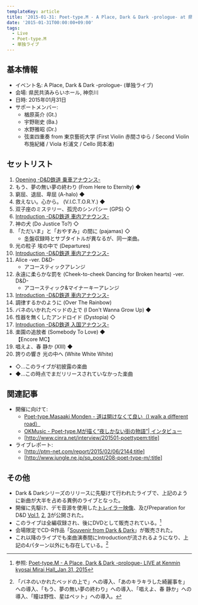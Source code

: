 ```yaml
---
templateKey: article
title: '2015-01-31: Poet-type.M - A Place, Dark & Dark -prologue- at 県民共済みらいホール'
date: '2015-01-31T00:00:00+09:00'
tags:
  - Live
  - Poet-type.M
  - 単独ライブ
---
```

## 基本情報

* イベント名: A Place, Dark & Dark -prologue- (単独ライブ)
* 会場: 県民共済みらいホール, 神奈川
* 日時: 2015年01月31日
* サポートメンバー:
  * 楢原英介 (Gt.)
  * 宇野剛史 (Ba.)
  * 水野雅昭 (Dr.)
  * 弦楽四重奏 from 東京藝術大学 (First Violin 赤間さゆら / Second Violin 布施紀緒 / Viola 杉浦文 / Cello 岡本渚)

## セットリスト

1. [Opening -D&D鉄道 乗車アナウンス-](/articles/2015-01-31-000002)
1. もう、夢の無い夢の終わり (From Here to Eternity) ◆
1. 窮屈、退屈、卑屈 (A-halo) ◆
1. 救えない。心から。 (V.I.C.T.O.R.Y.) ◆
1. 双子座のミステリー、孤児のシンパシー (GPS) ◇
1. [Introduction -D&D鉄道 車内アナウンス-](/articles/2015-01-31-000003)
1. 神の犬 (Do Justice To?) ◇
1. 「ただいま」と「おやすみ」の間に (pajamas) ◇
   * [冬盤](/articles/2016-02-17-000000)収録時とサブタイトルが異なるが、同一楽曲。
1. 光の粒子 埃の中で (Departures)
1. [Introduction -D&D鉄道 車内アナウンス-](/articles/2015-01-31-000004)
1. Alice -ver. D&D-
   * アコースティックアレンジ
1. 永遠に柔らかな罰を (Cheek-to-cheek Dancing for Broken hearts) -ver. D&D-
   * アコースティック&マイナーキーアレンジ
1. [Introduction -D&D鉄道 車内アナウンス-](/articles/2015-01-31-000005)
1. 調律するかのように (Over The Rainbow)
1. バネのいかれたベッドの上で (I Don't Wanna Grow Up) ◆
1. 性器を無くしたアンドロイド (Dystopia) ◇
1. [Introduction -D&D鉄道 入国アナウンス-](/articles/2015-01-31-000006)
1. 楽園の追放者 (Somebody To Love) ◆<br>
   【Encore MC】
1. 唱えよ、春 静か (XIII) ◆
1. 誇りの響き 光の中へ (White White White)

<!--/-->
* ◇…このライブが初披露の楽曲
* ◆…この時点でまだリリースされていなかった楽曲

## 関連記事

* 開催に向けて:
  * [Poet-type.Masaaki Monden - 道は開けなくて良い（I walk a different road）](http://masaakimonden.tumblr.com/post/109193911302/)
  * [OKMusic - Poet-type.Mが描く“夜しかない街の物語”| インタビュー](http://okmusic.jp/#!/ups/interviews/2269)
  * [http://www.cinra.net/interview/201501-poettypem:title]
* ライブレポート:
  * [http://ptm-net.com/report/2015/02/06/2144:title]
  * [http://www.jungle.ne.jp/sp_post/208-poet-type-m/:title]

## その他

* Dark & Darkシリーズのリリースに先駆けて行われたライブで、上記のように新曲が大半を占める異例のライブとなった。
* 開催に先駆け、デモ音源を使用した[トレイラー映像](https://www.youtube.com/watch?v=wMZvLuVxfRU)、及びPreparation for D&D [Vol.1](https://www.youtube.com/watch?v=J_PRkmhgNnw), [2](https://www.youtube.com/watch?v=4Vn6webgl04), [3](https://www.youtube.com/watch?v=YEJlKn-Nh4g)が公開された。
* このライブは全編収録され、後にDVDとして販売されている。[^1]
* 会場限定でCD-R作品「[Souvenir from Dark & Dark](/articles/2015-01-31-000000)」が販売された。
* これ以降のライブでも楽曲演奏間にIntroductionが流されるようになり、上記の4パターン以外にも存在している。[^2]


[^1]: 参照: [Poet-type.M - A Place, Dark & Dark -prologue- LIVE at Kenmin kyosai Mirai Hall_Jan 31, 2015](/articles/2015-09-26-000002) 

[^2]: 「バネのいかれたベッドの上で」への導入、「あのキラキラした綺麗事を」への導入、「もう、夢の無い夢の終わり」への導入、「唱えよ、春 静か」への導入、「瞳は野性、星はペット」への導入。
